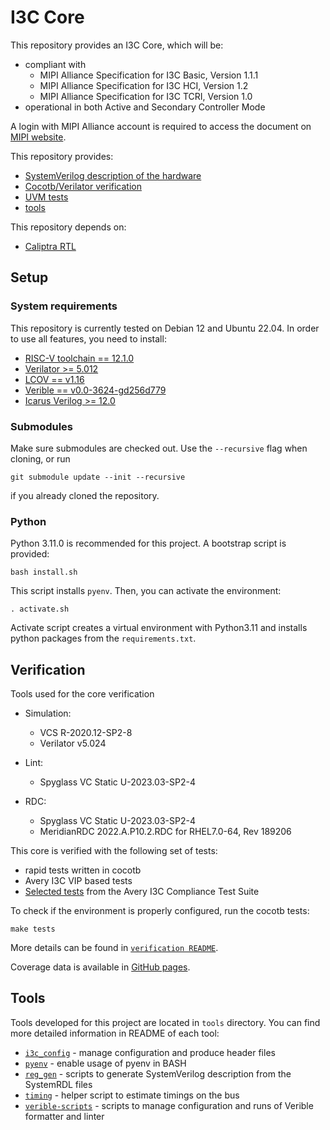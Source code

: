 # I3C Core

This repository provides an I3C Core, which will be:
* compliant with
  * MIPI Alliance Specification for I3C Basic, Version 1.1.1
  * MIPI Alliance Specification for I3C HCI, Version 1.2
  * MIPI Alliance Specification for I3C TCRI, Version 1.0
* operational in both Active and Secondary Controller Mode

A login with MIPI Alliance account is required to access the document on [MIPI website](https://www.mipi.org/specifications/i3c-sensor-specification).

This repository provides:
* [SystemVerilog description of the hardware](src)
* [Cocotb/Verilator verification](verification/cocotb)
* [UVM tests](verification/uvm_i3c)
* [tools](tools)

This repository depends on:
* [Caliptra RTL](https://github.com/chipsalliance/caliptra-rtl)

## Setup

### System requirements

This repository is currently tested on Debian 12 and Ubuntu 22.04. In order to use all features, you need to install:
* [RISC-V toolchain == 12.1.0](https://github.com/chipsalliance/caliptra-tools/releases/download/gcc-v12.1.0/riscv64-unknown-elf.gcc-12.1.0.tar.gz)
* [Verilator >= 5.012](https://github.com/verilator/verilator?tab=readme-ov-file#installation--documentation)
* [LCOV == v1.16](https://github.com/linux-test-project/lcov)
* [Verible == v0.0-3624-gd256d779](https://github.com/chipsalliance/verible?tab=readme-ov-file#installation-1)
* [Icarus Verilog >= 12.0](https://github.com/steveicarus/iverilog.git)

### Submodules

Make sure submodules are checked out. Use the `--recursive` flag when cloning, or run

```{bash}
git submodule update --init --recursive
```

if you already cloned the repository.

### Python

Python 3.11.0 is recommended for this project. A bootstrap script is provided:

```{bash}
bash install.sh
```

This script installs `pyenv`. Then, you can activate the environment:

```{bash}
. activate.sh
```

Activate script creates a virtual environment with Python3.11 and installs python packages from the `requirements.txt`.

## Verification

Tools used for the core verification

* Simulation:

  * VCS R-2020.12-SP2-8
  * Verilator v5.024

* Lint:

  * Spyglass VC Static U-2023.03-SP2-4

* RDC:

  * Spyglass VC Static U-2023.03-SP2-4
  * MeridianRDC 2022.A.P10.2.RDC for RHEL7.0-64, Rev 189206

This core is verified with the following set of tests:
* rapid tests written in cocotb
* Avery I3C VIP based tests
* [Selected tests](doc/cts-list.md) from the Avery I3C Compliance Test Suite

To check if the environment is properly configured, run the cocotb tests:

```{bash}
make tests
```

More details can be found in [`verification README`](./verification/README.md).

Coverage data is available in [GitHub pages](https://chipsalliance.github.io/i3c-core/coverview.html?path=release-v2.0.zip).

## Tools

Tools developed for this project are located in `tools` directory. You can find more detailed information in README of each tool:
- [`i3c_config`](./tools/i3c_config/README.md) - manage configuration and produce header files
- [`pyenv`](./tools/pyenv/README.md) - enable usage of pyenv in BASH
- [`reg_gen`](./tools/reg_gen/README.md) - scripts to generate SystemVerilog description from the SystemRDL files
- [`timing`](./tools/timing/README.md) - helper script to estimate timings on the bus
- [`verible-scripts`](./tools/verible-scripts/README.md) - scripts to manage configuration and runs of Verible formatter and linter
